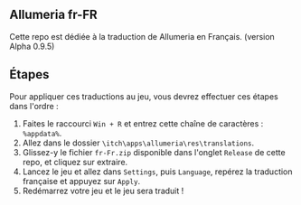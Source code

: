 ## Allumeria fr-FR
Cette repo est dédiée à la traduction de Allumeria en Français. (version Alpha 0.9.5)
	
## Étapes
Pour appliquer ces traductions au jeu, vous devrez effectuer ces étapes dans l'ordre :
1. Faites le raccourci `Win + R` et entrez cette chaîne de caractères : `%appdata%`.
2. Allez dans le dossier `\itch\apps\allumeria\res\translations`.
3. Glissez-y le fichier `fr-Fr.zip` disponible dans l'onglet `Release` de cette repo, et cliquez sur extraire.
4. Lancez le jeu et allez dans `Settings`, puis `Language`, repérez la traduction française et appuyez sur `Apply`.
5. Redémarrez votre jeu et le jeu sera traduit !
